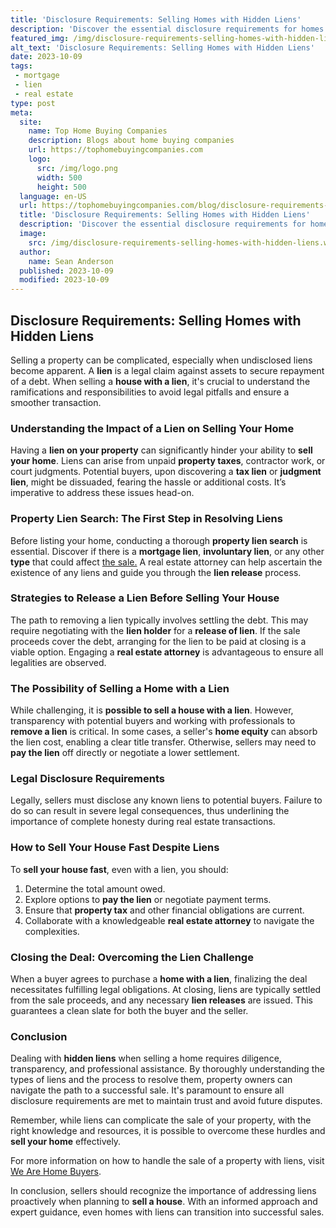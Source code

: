 ```yaml
---
title: 'Disclosure Requirements: Selling Homes with Hidden Liens'
description: 'Discover the essential disclosure requirements for homes with hidden liens. Stay informed and protect yourself when buying a property. Curious minds, read on!'
featured_img: /img/disclosure-requirements-selling-homes-with-hidden-liens.webp
alt_text: 'Disclosure Requirements: Selling Homes with Hidden Liens'
date: 2023-10-09
tags:
 - mortgage
 - lien
 - real estate
type: post
meta:
  site:
    name: Top Home Buying Companies
    description: Blogs about home buying companies
    url: https://tophomebuyingcompanies.com
    logo:
      src: /img/logo.png
      width: 500
      height: 500
  language: en-US
  url: https://tophomebuyingcompanies.com/blog/disclosure-requirements-selling-homes-with-hidden-liens
  title: 'Disclosure Requirements: Selling Homes with Hidden Liens'
  description: 'Discover the essential disclosure requirements for homes with hidden liens. Stay informed and protect yourself when buying a property. Curious minds, read on!'
  image:
    src: /img/disclosure-requirements-selling-homes-with-hidden-liens.webp
  author:
    name: Sean Anderson
  published: 2023-10-09
  modified: 2023-10-09
---
```



## Disclosure Requirements: Selling Homes with Hidden Liens

Selling a property can be complicated, especially when undisclosed liens become apparent. A **lien** is a legal claim against assets to secure repayment of a debt. When selling a **house with a lien**, it's crucial to understand the ramifications and responsibilities to avoid legal pitfalls and ensure a smoother transaction.

### Understanding the Impact of a Lien on Selling Your Home

Having a **lien on your property** can significantly hinder your ability to **sell your home**. Liens can arise from unpaid **property taxes**, contractor work, or court judgments. Potential buyers, upon discovering a **tax lien** or **judgment lien**, might be dissuaded, fearing the hassle or additional costs. It’s imperative to address these issues head-on.

### Property Lien Search: The First Step in Resolving Liens

Before listing your home, conducting a thorough **property lien search** is essential. Discover if there is a **mortgage lien**, **involuntary lien**, or any other **type** that could affect [the   sale.](https://tophomebuyingcompanies.com/blog/negotiating-with-lienholders-tips-for-home-sellers) A real estate attorney can help ascertain the existence of any liens and guide you through the **lien release** process.

### Strategies to Release a Lien Before Selling Your House

The path to removing a lien typically involves settling the debt. This may require negotiating with the **lien holder** for a **release of lien**. If the sale proceeds cover the debt, arranging for the lien to be paid at closing is a viable option. Engaging a **real estate attorney** is advantageous to ensure all legalities are observed.

### The Possibility of Selling a Home with a Lien

While challenging, it is **possible to sell a house with a lien**. However, transparency with potential buyers and working with professionals to **remove a lien** is critical. In some cases, a seller's **home equity** can absorb the lien cost, enabling a clear title transfer. Otherwise, sellers may need to **pay the lien** off directly or negotiate a lower settlement.

### Legal Disclosure Requirements

Legally, sellers must disclose any known liens to potential buyers. Failure to do so can result in severe legal consequences, thus underlining the importance of complete honesty during real estate transactions.

### How to Sell Your House Fast Despite Liens

To **sell your house fast**, even with a lien, you should:

1. Determine the total amount owed.
2. Explore options to **pay the lien** or negotiate payment terms.
3. Ensure that **property tax** and other financial obligations are current.
4. Collaborate with a knowledgeable **real estate attorney** to navigate the complexities.

### Closing the Deal: Overcoming the Lien Challenge

When a buyer agrees to purchase a **home with a lien**, finalizing the deal necessitates fulfilling legal obligations. At closing, liens are typically settled from the sale proceeds, and any necessary **lien releases** are issued. This guarantees a clean slate for both the buyer and the seller.

### Conclusion

Dealing with **hidden liens** when selling a home requires diligence, transparency, and professional assistance. By thoroughly understanding the types of liens and the process to resolve them, property owners can navigate the path to a successful sale. It's paramount to ensure all disclosure requirements are met to maintain trust and avoid future disputes.

Remember, while liens can complicate the sale of your property, with the right knowledge and resources, it is possible to overcome these hurdles and **sell your home** effectively.

For more information on how to handle the sale of a property with liens, visit [We Are Home Buyers](https://www.wearehomebuyers.com/blog/sell-a-house-with-a-lien/).

In conclusion, sellers should recognize the importance of addressing liens proactively when planning to **sell a house**. With an informed approach and expert guidance, even homes with liens can transition into successful sales.